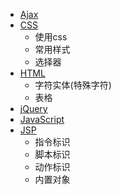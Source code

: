 * [Ajax](ajax.md)
* [CSS](css.md)
    - 使用css
    - 常用样式
    - 选择器
* [HTML](html.md)
    - 字符实体(特殊字符)
    - 表格
* [jQuery](jquery.md)
* [JavaScript](js.md)
* [JSP](jsp.md)
    - 指令标识
    - 脚本标识
    - 动作标识
    - 内置对象
